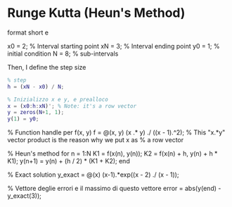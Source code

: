 # Runge Kutta (Heun's Method)


format short e

x0 = 2; % Interval starting point
xN = 3; % Interval ending point
y0 = 1; % initial condition
N = 8; % sub-intervals

Then, I define the step size
```matlab
% step
h = (xN - x0) / N;
```

```matlab
% Inizializzo x e y, e prealloco
x = (x0:h:xN)'; % Note: it's a row vector
y = zeros(N+1, 1);
y(1) = y0;
```

% Function handle per f(x, y)
f = @(x, y) (x .* y) ./ ((x - 1).^2); 
% This "x.*y" vector product is the reason why we put x as
% a row vector

% Heun's method
for n = 1:N
    K1 = f(x(n), y(n));
    K2 = f(x(n) + h, y(n) + h * K1);
    y(n+1) = y(n) + (h / 2) * (K1 + K2);
end

% Exact solution
y_exact = @(x) (x-1).*exp((x - 2) ./ (x - 1));

% Vettore deglie errori e il massimo di questo vettore
error = abs(y(end) - y_exact(3));